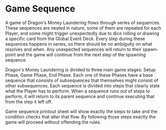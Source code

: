 # Game Sequence

A game of Dragon's Money Laundering flows through series of sequences. These sequences are nested in nature, some of them are repeated for each Player, and some might trigger unexpectedly due to dice rolling or drawing a specific card from the Global Event Deck. Every step during these sequences happens in series, so there should be no ambiguity on what resolves and when. Any unexpected sequences will return to their spawn-point and the game will continue from the next step of the spawning sequence.

Dragon's Money Laundering is divided to three main game stages: Setup Phase, Game Phase, End Phase. Each one of these Phases have a base sequence that consists of subsequences that themselves might consist of other subsequences. Each sequence is divided into steps that clearly state what the Player has to perform. When a sequence runs out of steps to perform, it will return to its parent sequence and continue executing that from the step it left off.

Game sequence printout sheet will show exactly the steps to take and the condition checks that alter that flow. By following those steps exactly the game will proceed without offending the rules.
